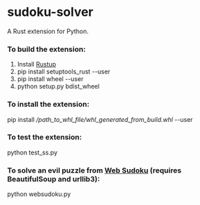 # sudoku-solver
 A Rust extension for Python.
 ### To build the extension:
 1. Install [Rustup](https://github.com/rust-lang-nursery/rustup.rs#installation)
 2. pip install setuptools_rust --user
 3. pip install wheel --user
 4. python setup.py bdist_wheel
 ### To install the extension:
 pip install  */path_to_whl_file/whl_generated_from_build.whl*  --user
### To test the extension:
python test_ss.py
### To solve an evil puzzle from [Web Sudoku](http://www.websudoku.com/?level=4) (requires BeautifulSoup and urllib3):
python websudoku.py 